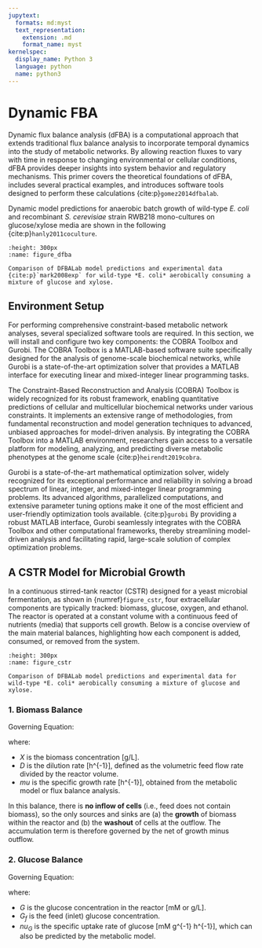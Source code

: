 ```yaml
---
jupytext:
  formats: md:myst
  text_representation:
    extension: .md
    format_name: myst
kernelspec:
  display_name: Python 3
  language: python
  name: python3
---
```


# Dynamic FBA

Dynamic flux balance analysis (dFBA) is a computational approach that extends traditional flux balance analysis to incorporate temporal dynamics into the study of metabolic networks. By allowing reaction fluxes to vary with time in response to changing environmental or cellular conditions, dFBA provides deeper insights into system behavior and regulatory mechanisms. This primer covers the theoretical foundations of dFBA, includes several practical examples, and introduces software tools designed to perform these calculations {cite:p}`gomez2014dfbalab`.

Dynamic model predictions for anaerobic batch growth of wild-type *E. coli* and recombinant *S. cerevisiae* strain RWB218 mono-cultures on glucose/xylose media are shown in the following {cite:p}`hanly2011coculture`.


```{figure} _static/fig4-1.png
:height: 300px
:name: figure_dfba

Comparison of DFBALab model predictions and experimental data {cite:p}`mark2008exp` for wild-type *E. coli* aerobically consuming a mixture of glucose and xylose.
```

## Environment Setup

For performing comprehensive constraint-based metabolic network analyses, several specialized software tools are required. In this section, we will install and configure two key components: the COBRA Toolbox and Gurobi. The COBRA Toolbox is a MATLAB-based software suite specifically designed for the analysis of genome-scale biochemical networks, while Gurobi is a state-of-the-art optimization solver that provides a MATLAB interface for executing linear and mixed-integer linear programming tasks.

The Constraint-Based Reconstruction and Analysis (COBRA) Toolbox is widely recognized for its robust framework, enabling quantitative predictions of cellular and multicellular biochemical networks under various constraints. It implements an extensive range of methodologies, from fundamental reconstruction and model generation techniques to advanced, unbiased approaches for model-driven analysis. By integrating the COBRA Toolbox into a MATLAB environment, researchers gain access to a versatile platform for modeling, analyzing, and predicting diverse metabolic phenotypes at the genome scale {cite:p}`heirendt2019cobra`.

Gurobi is a state-of-the-art mathematical optimization solver, widely recognized for its exceptional performance and reliability in solving a broad spectrum of linear, integer, and mixed-integer linear programming problems. Its advanced algorithms, parallelized computations, and extensive parameter tuning options make it one of the most efficient and user-friendly optimization tools available. {cite:p}`gurobi` By providing a robust MATLAB interface, Gurobi seamlessly integrates with the COBRA Toolbox and other computational frameworks, thereby streamlining model-driven analysis and facilitating rapid, large-scale solution of complex optimization problems.

## A CSTR Model for Microbial Growth

In a continuous stirred-tank reactor (CSTR) designed for a yeast microbial fermentation, as shown in {numref}`figure_cstr`, four extracellular components are typically tracked: biomass, glucose, oxygen, and ethanol. The reactor is operated at a constant volume with a continuous feed of nutrients (media) that supports cell growth. Below is a concise overview of the main material balances, highlighting how each component is added, consumed, or removed from the system.


```{figure} _static/fig4-2.svg
:height: 300px
:name: figure_cstr

Comparison of DFBALab model predictions and experimental data for wild-type *E. coli* aerobically consuming a mixture of glucose and xylose.
```

### 1. Biomass Balance

Governing Equation:

where:

- $X$ is the biomass concentration [g/L].
- $D$ is the dilution rate [h^{-1}], defined as the volumetric feed flow rate divided by the reactor volume.
- $mu$ is the specific growth rate [h^{-1}], obtained from the metabolic model or flux balance analysis.

In this balance, there is **no inflow of cells** (i.e., feed does not contain biomass), so the only sources and sinks are (a) the **growth** of biomass within the reactor and (b) the **washout** of cells at the outflow. The accumulation term is therefore governed by the net of growth minus outflow.

### 2. Glucose Balance

Governing Equation:

where:

- $G$ is the glucose concentration in the reactor [mM or g/L].
- $G_{f}$ is the feed (inlet) glucose concentration.
- $nu_{G}$ is the specific uptake rate of glucose [mM g^{-1} h^{-1}], which can also be predicted by the metabolic model.
